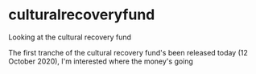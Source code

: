 # culturalrecoveryfund
Looking at the cultural recovery fund

The first tranche of the cultural recovery fund's been released today (12 October 2020), I'm interested where the money's going
